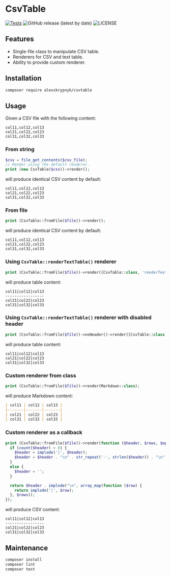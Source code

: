 # CsvTable

[![Tests](https://github.com/AlexSkrypnyk/CsvTable/actions/workflows/test.yml/badge.svg)](https://github.com/AlexSkrypnyk/CsvTable/actions/workflows/test.yml)
![GitHub release (latest by date)](https://img.shields.io/github/v/release/AlexSkrypnyk/CsvTable)
![LICENSE](https://img.shields.io/github/license/AlexSkrypnyk/CsvTable)

## Features

- Single-file class to manipulate CSV table.
- Renderers for CSV and text table.
- Ability to provide custom renderer.

## Installation

```bash
composer require alexskrypnyk/csvtable
```    

## Usage

Given a CSV file with the following content:
```csv
col11,col12,col13
col21,col22,col23
col31,col32,col33      
```

### From string

```php
$csv = file_get_contents($csv_file);
// Render using the default renderer.
print (new CsvTable($csv))->render();
```
will produce identical CSV content by default:
```csv
col11,col12,col13
col21,col22,col23
col31,col32,col33      
```

### From file

```php
print (CsvTable::fromFile($file))->render();
```
will produce identical CSV content by default:
```csv
col11,col12,col13
col21,col22,col23
col31,col32,col33
```

### Using `CsvTable::renderTextTable()` renderer

```php
print (CsvTable::fromFile($file))->render([CsvTable::class, 'renderTextTable']);
```
will produce table content:
```csv
col11|col12|col13
-----------------
col21|col22|col23
col31|col32|col33     
```

### Using `CsvTable::renderTextTable()` renderer with disabled header

```php
print (CsvTable::fromFile($file))->noHeader()->render([CsvTable::class, 'renderTextTable']);
```
will produce table content:
```csv
col11|col12|col13
col21|col22|col23
col31|col32|col33     
```

### Custom renderer from class

```php
print (CsvTable::fromFile($file))->render(Markdown::class);
```
will produce Markdown content:
```markdown
| col11 | col12 | col13 |
|-------|-------|-------|
| col21 | col22 | col23 |
| col31 | col32 | col33 |     
```

### Custom renderer as a callback

```php
print (CsvTable::fromFile($file))->render(function ($header, $rows, $options) {
  if (count($header) > 0) {
    $header = implode('|', $header);
    $header = $header . "\n" . str_repeat('-', strlen($header)) . "\n";
  }
  else {
    $header = '';
  }

  return $header . implode("\n", array_map(function ($row) {
    return implode('|', $row);
  }, $rows));
});
```
will produce CSV content:
```csv
col11|col12|col13
-----------------
col21|col22|col23
col31|col32|col33     
```

## Maintenance

```bash
composer install
composer lint
composer test
```
